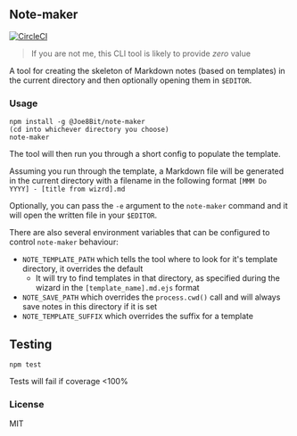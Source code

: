 ## Note-maker

[![CircleCI](https://circleci.com/gh/Joe8Bit/note-taker.svg?style=svg)](https://circleci.com/gh/Joe8Bit/note-taker)

> If you are not me, this CLI tool is likely to provide *zero* value

A tool for creating the skeleton of Markdown notes (based on templates) in the current directory and then optionally opening them in `$EDITOR`.

### Usage

```
npm install -g @Joe8Bit/note-maker
(cd into whichever directory you choose)
note-maker
```

The tool will then run you through a short config to populate the template.

Assuming you run through the template, a Markdown file will be generated in the current directory with a filename in the following format `[MMM Do YYYY] - [title from wizrd].md`

Optionally, you can pass the `-e` argument to the `note-maker` command and it will open the written file in your `$EDITOR`.

There are also several environment variables that can be configured to control `note-maker` behaviour:

* `NOTE_TEMPLATE_PATH` which tells the tool where to look for it's template directory, it overrides the default
  * It will try to find templates in that directory, as specified during the wizard in the `[template_name].md.ejs` format
* `NOTE_SAVE_PATH` which overrides the `process.cwd()` call and will always save notes in this directory if it is set
* `NOTE_TEMPLATE_SUFFIX` which overrides the suffix for a template

## Testing

```
npm test
```

Tests will fail if coverage <100%

### License

MIT